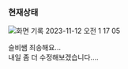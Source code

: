 ### 현재상태

![화면 기록 2023-11-12 오전 1 17 05](https://github.com/jio-ping/home-work/assets/134420660/bb88cc07-07fa-46be-ad5f-f2f8f45fe3a1)

슬비쌤 죄송해요...<br>
내일 좀 더 수정해보겠습니다....
